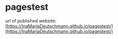 # pagestest
url of published website: [https://InaMariaDeutschmann.github.io/pagestest/](https://InaMariaDeutschmann.github.io/pagestest/)
